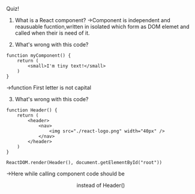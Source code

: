 Quiz!

1. What is a React component?
 ->Component is independent and reausuable fucntion,written in isolated which form as DOM elemet and called when their is need of it.

2. What's wrong with this code?
```
function myComponent() {
    return (
        <small>I'm tiny text!</small>
    )
}
```
->function First letter is not capital

3. What's wrong with this code?
```
function Header() {
    return (
        <header>
            <nav>
                <img src="./react-logo.png" width="40px" />
            </nav>
        </header>
    )
}

ReactDOM.render(Header(), document.getElementById("root"))
```
->Here while calling component code should be <Header/> instead of Header()